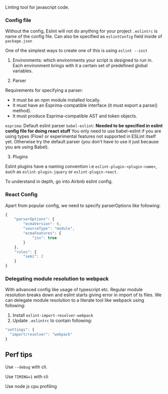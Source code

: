 
Linting tool for javascript code.


### Config file

Without the config, Eslint will not do anything for your project
`.eslintrc` is name of the config file.
Can also be specified as `eslintConfig` field inside of `package.json`

One of the simplest ways to create one of this is using `eslint --init`

1. Environments: which environments your script is designed to run in. Each environment brings with it a certain set of predefined global variables.

2. Parser

Requirements for specifying a parser:

* It must be an npm module installed locally.
* It must have an Esprima-compatible interface (it must export a parse() method).
* It must produce Esprima-compatible AST and token objects.

`esprima`: Default eslint parser
`babel-eslint`: **Needed to be specified in eslint config file for doing react stuff** You only need to use babel-eslint if you are using types (Flow) or experimental features not supported in ESLint itself yet. Otherwise try the default parser (you don't have to use it just because you are using Babel).

3. Plugins

Eslint plugins have a naming convention i.e `eslint-plugin-<plugin-name>`,
such as `eslint-plugin-jquery` or `eslint-plugin-react`.

To understand in depth, go into Airbnb eslint config.


### React Config

Apart from popular config, we need to specify parserOptions like following:
```js
{
    "parserOptions": {
        "ecmaVersion": 6,
        "sourceType": "module",
        "ecmaFeatures": {
            "jsx": true
        }
    },
    "rules": {
        "semi": 2
    }
}
```


### Delegating module resolution to webpack

With advanced config like usage of typescript etc.
Regular module resolution breaks down and eslint
starts giving error in import of ts files.
We can delegate module resolution to a literate tool like webpack using following:

1. Install `eslint-import-resolver-webpack`
2. Update `.eslintrc` to contain following:
```js
"settings": {
  "import/resolver": "webpack"
}
```

## Perf tips

Use `--debug` with cli.

Use `TIMING=1` with cli

Use node js cpu profiling
